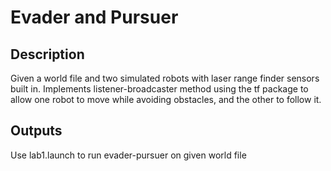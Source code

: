 # Evader and Pursuer

## Description
Given a world file and two simulated robots with laser range finder sensors built in. Implements listener-broadcaster method using the tf package to allow one 
robot to move while avoiding obstacles, and the other to follow it.

## Outputs
Use lab1.launch to run evader-pursuer on given world file
